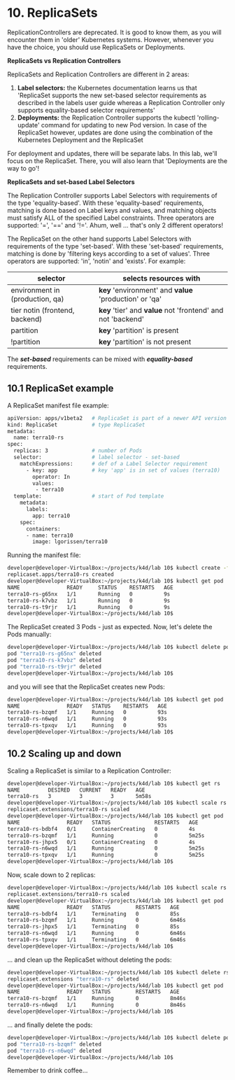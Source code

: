 # 10. ReplicaSets

ReplicationControllers are deprecated. It is good to know them, as you will encounter them in 'older' Kubernetes systems. However, whenever you have the choice, you should use ReplicaSets or Deployments.

**ReplicaSets vs Replication Controllers**

ReplicaSets and Replication Controllers are different in 2 areas:

1. **Label selectors:** the Kubernetes documentation learns us that 'ReplicaSet supports the new set-based selector requirements as described in the labels user guide whereas a Replication Controller only supports equality-based selector requirements'
2. **Deployments:** the Replication Controller supports the kubectl 'rolling-update' command for updating to new Pod version. In case of the ReplicaSet however, updates are done using the combination of the Kubernetes Deployment and the ReplicaSet 

For deployment and updates, there will be separate labs. In this lab, we'll focus on the ReplicaSet. There, you will also learn that 'Deployments are the way to go'!


**ReplicaSets and set-based Label Selectors**

The Replication Controller supports Label Selectors with requirements of the type 'equality-based'. With these 'equality-based' requirements, matching is done based on Label keys and values, and matching objects must satisfy ALL of the specified Label constraints. Three operators are supported: '=', '==' and '!='. Ahum, well ... that's only 2 different operators!

The ReplicaSet on the other hand supports Label Selectors with requirements of the type 'set-based'. With these 'set-based' requirements, matching is done by 'filtering keys according to a set of values'. Three operators are supported: 'in', 'notin' and 'exists'. For example:

| selector                        | selects resources with |
|---------------------------------|--------------------------|
| environment in (production, qa) | **key** 'environment' and **value** 'production' or 'qa' |
| tier notin (frontend, backend)   | **key** 'tier' and **value** not 'frontend' and not 'backend' | 
| partition                       | **key** 'partition' is present   |
| !partition                      | **key** 'partition' is not present| 

The ***set-based*** requirements can be mixed with ***equality-based*** requirements.

## 10.1 ReplicaSet example

A ReplicaSet manifest file example:

```bash
apiVersion: apps/v1beta2   # ReplicaSet is part of a newer API version
kind: ReplicaSet           # type ReplicaSet
metadata:
  name: terra10-rs
spec:
  replicas: 3              # number of Pods
  selector:                # label selector - set-based
    matchExpressions:      # def of a Label Selector requirement
      - key: app           # key 'app' is in set of values (terra10)
        operator: In
        values:
         - terra10
  template:                # start of Pod template
    metadata:
      labels:
        app: terra10
    spec:
      containers:
      - name: terra10
        image: lgorissen/terra10
```

Running the manifest file:

```bash
developer@developer-VirtualBox:~/projects/k4d/lab 10$ kubectl create -f terra10-replicaset.yaml 
replicaset.apps/terra10-rs created
developer@developer-VirtualBox:~/projects/k4d/lab 10$ kubectl get pod
NAME               READY     STATUS    RESTARTS   AGE
terra10-rs-g65nx   1/1       Running   0          9s
terra10-rs-k7vbz   1/1       Running   0          9s
terra10-rs-t9rjr   1/1       Running   0          9s
developer@developer-VirtualBox:~/projects/k4d/lab 10$ 
```

The ReplicaSet created 3 Pods - just as expected. Now, let's delete the Pods manually:

```bash
developer@developer-VirtualBox:~/projects/k4d/lab 10$ kubectl delete pod -l app=terra10
pod "terra10-rs-g65nx" deleted
pod "terra10-rs-k7vbz" deleted
pod "terra10-rs-t9rjr" deleted
developer@developer-VirtualBox:~/projects/k4d/lab 10$ 
```
and you will see that the ReplicaSet creates new Pods:
```bash
developer@developer-VirtualBox:~/projects/k4d/lab 10$ kubectl get pod
NAME               READY   STATUS    RESTARTS   AGE
terra10-rs-bzqmf   1/1     Running   0          93s
terra10-rs-n6wqd   1/1     Running   0          93s
terra10-rs-tpxqv   1/1     Running   0          93s
developer@developer-VirtualBox:~/projects/k4d/lab 10$
```

## 10.2 Scaling up and down

Scaling a ReplicaSet is similar to a Replication Controller:

```bash
developer@developer-VirtualBox:~/projects/k4d/lab 10$ kubectl get rs
NAME         DESIRED   CURRENT   READY   AGE
terra10-rs   3         3         3       5m58s
developer@developer-VirtualBox:~/projects/k4d/lab 10$ kubectl scale rs terra10-rs --replicas=5
replicaset.extensions/terra10-rs scaled
developer@developer-VirtualBox:~/projects/k4d/lab 10$ kubectl get pod
NAME               READY   STATUS              RESTARTS   AGE
terra10-rs-bdbf4   0/1     ContainerCreating   0          4s
terra10-rs-bzqmf   1/1     Running             0          5m25s
terra10-rs-jhpx5   0/1     ContainerCreating   0          4s
terra10-rs-n6wqd   1/1     Running             0          5m25s
terra10-rs-tpxqv   1/1     Running             0          5m25s
developer@developer-VirtualBox:~/projects/k4d/lab 10$ 
```

Now, scale down to 2 replicas:
```bash
developer@developer-VirtualBox:~/projects/k4d/lab 10$ kubectl scale rs terra10-rs --replicas=2
replicaset.extensions/terra10-rs scaled
developer@developer-VirtualBox:~/projects/k4d/lab 10$ kubectl get pod
NAME               READY   STATUS        RESTARTS   AGE
terra10-rs-bdbf4   1/1     Terminating   0          85s
terra10-rs-bzqmf   1/1     Running       0          6m46s
terra10-rs-jhpx5   1/1     Terminating   0          85s
terra10-rs-n6wqd   1/1     Running       0          6m46s
terra10-rs-tpxqv   1/1     Terminating   0          6m46s
developer@developer-VirtualBox:~/projects/k4d/lab 10$ 
```

... and clean up the ReplicaSet without deleting the pods:

```bash
developer@developer-VirtualBox:~/projects/k4d/lab 10$ kubectl delete rs terra10-rs --cascade=false
replicaset.extensions "terra10-rs" deleted
developer@developer-VirtualBox:~/projects/k4d/lab 10$ kubectl get pod
NAME               READY   STATUS        RESTARTS   AGE
terra10-rs-bzqmf   1/1     Running       0          8m46s
terra10-rs-n6wqd   1/1     Running       0          8m46s
developer@developer-VirtualBox:~/projects/k4d/lab 10$
```

... and finally delete the pods:
```bash
developer@developer-VirtualBox:~/projects/k4d/lab 10$ kubectl delete pod -l app=terra10
pod "terra10-rs-bzqmf" deleted
pod "terra10-rs-n6wqd" deleted
developer@developer-VirtualBox:~/projects/k4d/lab 10$ 
```

Remember to drink coffee...
